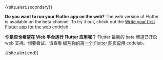 {{site.alert.secondary}}

  **Do you want to run your Flutter app on the web?**
  The web version of Flutter is available on the beta channel.
  To try it out, check out the
  [Write your first Flutter app for the web][] codelab.
  
  **你是否也希望在 Web 平台运行 Flutter 应用呢？**
  Flutter 最新的 beta 频道已开启 web 支持。想要尝试，请查看
   [编写你的第一个 Flutter 网页应用][Write your first Flutter app for the web] codelab。
  
{{site.alert.end}}

[Write your first Flutter app for the web]: {{site.url}}/get-started/web
